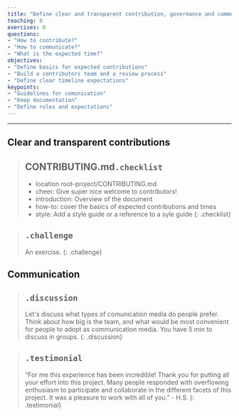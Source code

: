 ```yaml
---
title: "Define clear and transparent contribution, governance and communication processes"
teaching: 0
exercises: 0
questions:
- "How to contribute?"
- "How to communicate?"
- "What is the expected time?"
objectives:
- "Define basics for expected contributions"
- "Build a contributors team and a review process"
- "Define clear timeline expectations"
keypoints:
- "Guidelines for comunication"
- "Keep documentation"
- "Define roles and expectations"
---
```


----------------------------------------------------------------------------------------------------
## Clear and transparent contributions

> ##  CONTRIBUTING.md`.checklist`
>
>  - location root-project/CONTRIBUTING.md
>  - cheer: Give super nice welcome to contributors!
>  - introduction: Overview of the document
>  - how-to: cover the basics of expected contributions and times
>  - style: Add a style guide or a reference to a syle guide
{: .checklist}

> ## `.challenge`
>
> An exercise.
{: .challenge}


## Communication

> ## `.discussion`
>
> Let's discuss what types of comunication media do people prefer. Think about how big is the team, 
> and what would be most convenient for people to adopt as communication media.
> You have 5 min to discuss in groups.
{: .discussion}

> ## `.testimonial`
> “For me this experience has been incredible! Thank you for putting all your effort into this 
> project. Many people responded with overflowing enthusiasm to participate and collaborate in the 
> different facets of this project. It was a pleasure to work with all of you.” - H.S.
{: .testimonial}

